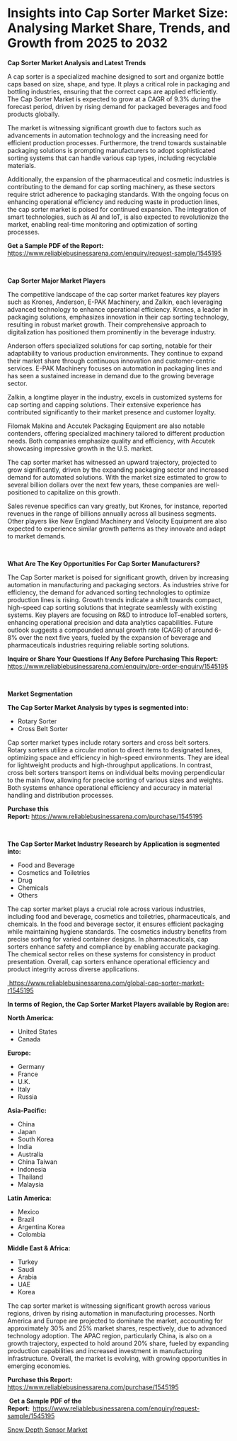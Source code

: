 <p><h1>Insights into Cap Sorter Market Size: Analysing Market Share, Trends, and Growth from 2025 to 2032</h1></p><p><strong>Cap Sorter Market Analysis and Latest Trends</strong></p>
<p><p>A cap sorter is a specialized machine designed to sort and organize bottle caps based on size, shape, and type. It plays a critical role in packaging and bottling industries, ensuring that the correct caps are applied efficiently. The Cap Sorter Market is expected to grow at a CAGR of 9.3% during the forecast period, driven by rising demand for packaged beverages and food products globally.</p><p>The market is witnessing significant growth due to factors such as advancements in automation technology and the increasing need for efficient production processes. Furthermore, the trend towards sustainable packaging solutions is prompting manufacturers to adopt sophisticated sorting systems that can handle various cap types, including recyclable materials. </p><p>Additionally, the expansion of the pharmaceutical and cosmetic industries is contributing to the demand for cap sorting machinery, as these sectors require strict adherence to packaging standards. With the ongoing focus on enhancing operational efficiency and reducing waste in production lines, the cap sorter market is poised for continued expansion. The integration of smart technologies, such as AI and IoT, is also expected to revolutionize the market, enabling real-time monitoring and optimization of sorting processes.</p></p>
<p><strong>Get a Sample PDF of the Report:&nbsp;</strong> <a href="https://www.reliablebusinessarena.com/enquiry/request-sample/1545195?utm_campaign=2264&utm_medium=2&utm_source=Github&utm_content=ia&utm_term=17022025&utm_id=cap-sorter">https://www.reliablebusinessarena.com/enquiry/request-sample/1545195</a></p>
<p>&nbsp;</p>
<p><strong>Cap Sorter Major Market Players</strong></p>
<p><p>The competitive landscape of the cap sorter market features key players such as Krones, Anderson, E-PAK Machinery, and Zalkin, each leveraging advanced technology to enhance operational efficiency. Krones, a leader in packaging solutions, emphasizes innovation in their cap sorting technology, resulting in robust market growth. Their comprehensive approach to digitalization has positioned them prominently in the beverage industry.</p><p>Anderson offers specialized solutions for cap sorting, notable for their adaptability to various production environments. They continue to expand their market share through continuous innovation and customer-centric services. E-PAK Machinery focuses on automation in packaging lines and has seen a sustained increase in demand due to the growing beverage sector.</p><p>Zalkin, a longtime player in the industry, excels in customized systems for cap sorting and capping solutions. Their extensive experience has contributed significantly to their market presence and customer loyalty.</p><p>Filomak Makina and Accutek Packaging Equipment are also notable contenders, offering specialized machinery tailored to different production needs. Both companies emphasize quality and efficiency, with Accutek showcasing impressive growth in the U.S. market.</p><p>The cap sorter market has witnessed an upward trajectory, projected to grow significantly, driven by the expanding packaging sector and increased demand for automated solutions. With the market size estimated to grow to several billion dollars over the next few years, these companies are well-positioned to capitalize on this growth.</p><p>Sales revenue specifics can vary greatly, but Krones, for instance, reported revenues in the range of billions annually across all business segments. Other players like New England Machinery and Velocity Equipment are also expected to experience similar growth patterns as they innovate and adapt to market demands.</p></p>
<p>&nbsp;</p>
<p><strong>What Are The Key Opportunities For Cap Sorter Manufacturers?</strong></p>
<p><p>The Cap Sorter market is poised for significant growth, driven by increasing automation in manufacturing and packaging sectors. As industries strive for efficiency, the demand for advanced sorting technologies to optimize production lines is rising. Growth trends indicate a shift towards compact, high-speed cap sorting solutions that integrate seamlessly with existing systems. Key players are focusing on R&D to introduce IoT-enabled sorters, enhancing operational precision and data analytics capabilities. Future outlook suggests a compounded annual growth rate (CAGR) of around 6-8% over the next five years, fueled by the expansion of beverage and pharmaceuticals industries requiring reliable sorting solutions.</p></p>
<p><strong>Inquire or Share Your Questions If Any Before Purchasing This Report:</strong> <a href="https://www.reliablebusinessarena.com/enquiry/pre-order-enquiry/1545195?utm_campaign=2264&utm_medium=2&utm_source=Github&utm_content=ia&utm_term=17022025&utm_id=cap-sorter">https://www.reliablebusinessarena.com/enquiry/pre-order-enquiry/1545195</a></p>
<p>&nbsp;</p>
<p><strong>Market Segmentation</strong></p>
<p><strong>The Cap Sorter Market Analysis by types is segmented into:</strong></p>
<p><ul><li>Rotary Sorter</li><li>Cross Belt Sorter</li></ul></p>
<p><p>Cap sorter market types include rotary sorters and cross belt sorters. Rotary sorters utilize a circular motion to direct items to designated lanes, optimizing space and efficiency in high-speed environments. They are ideal for lightweight products and high-throughput applications. In contrast, cross belt sorters transport items on individual belts moving perpendicular to the main flow, allowing for precise sorting of various sizes and weights. Both systems enhance operational efficiency and accuracy in material handling and distribution processes.</p></p>
<p><strong>Purchase this Report:&nbsp;</strong><a href="https://www.reliablebusinessarena.com/purchase/1545195?utm_campaign=2264&utm_medium=2&utm_source=Github&utm_content=ia&utm_term=17022025&utm_id=cap-sorter">https://www.reliablebusinessarena.com/purchase/1545195</a></p>
<p>&nbsp;</p>
<p><strong>The Cap Sorter Market Industry Research by Application is segmented into:</strong></p>
<p><ul><li>Food and Beverage</li><li>Cosmetics and Toiletries</li><li>Drug</li><li>Chemicals</li><li>Others</li></ul></p>
<p><p>The cap sorter market plays a crucial role across various industries, including food and beverage, cosmetics and toiletries, pharmaceuticals, and chemicals. In the food and beverage sector, it ensures efficient packaging while maintaining hygiene standards. The cosmetics industry benefits from precise sorting for varied container designs. In pharmaceuticals, cap sorters enhance safety and compliance by enabling accurate packaging. The chemical sector relies on these systems for consistency in product presentation. Overall, cap sorters enhance operational efficiency and product integrity across diverse applications.</p></p>
<p><a href="https://www.reliablebusinessarena.com/global-cap-sorter-market-r1545195?utm_campaign=2264&utm_medium=2&utm_source=Github&utm_content=ia&utm_term=17022025&utm_id=cap-sorter">&nbsp;https://www.reliablebusinessarena.com/global-cap-sorter-market-r1545195</a></p>
<p><strong>In terms of Region, the Cap Sorter Market Players available by Region are:</strong></p>
<p>
    <p> <strong> North America: </strong>
        <ul>
            <li>United States</li>
            <li>Canada</li>
        </ul>
        </p> 
    <p> <strong> Europe: </strong>
        <ul>
            <li>Germany</li>
            <li>France</li>
            <li>U.K.</li>
            <li>Italy</li>
            <li>Russia</li>
        </ul>
        </p> 
    <p> <strong> Asia-Pacific: </strong>
        <ul>
            <li>China</li>
            <li>Japan</li>
            <li>South Korea</li>
            <li>India</li>
            <li>Australia</li>
            <li>China Taiwan</li>
            <li>Indonesia</li>
            <li>Thailand</li>
            <li>Malaysia</li>
        </ul>
        </p> 
    <p> <strong> Latin America: </strong>
        <ul>
            <li>Mexico</li>
            <li>Brazil</li>
            <li>Argentina Korea</li>
            <li>Colombia</li>
        </ul>
        </p> 
    <p> <strong> Middle East & Africa: </strong>
        <ul>
            <li>Turkey</li>
            <li>Saudi</li>
            <li>Arabia</li>
            <li>UAE</li>
            <li>Korea</li>
        </ul>
    </p>
    </p>
<p><p>The cap sorter market is witnessing significant growth across various regions, driven by rising automation in manufacturing processes. North America and Europe are projected to dominate the market, accounting for approximately 30% and 25% market shares, respectively, due to advanced technology adoption. The APAC region, particularly China, is also on a growth trajectory, expected to hold around 20% share, fueled by expanding production capabilities and increased investment in manufacturing infrastructure. Overall, the market is evolving, with growing opportunities in emerging economies.</p></p>
<p><strong>Purchase this Report: </strong><a href="https://www.reliablebusinessarena.com/purchase/1545195?utm_campaign=2264&utm_medium=2&utm_source=Github&utm_content=ia&utm_term=17022025&utm_id=cap-sorter">https://www.reliablebusinessarena.com/purchase/1545195</a></p>
<p>&nbsp;<strong>Get a Sample PDF of the Report:&nbsp;&nbsp;</strong><a href="https://www.reliablebusinessarena.com/enquiry/request-sample/1545195?utm_campaign=2264&utm_medium=2&utm_source=Github&utm_content=ia&utm_term=17022025&utm_id=cap-sorter">https://www.reliablebusinessarena.com/enquiry/request-sample/1545195</a></p>
<p><strong></strong></p>
<p><p><a href="https://github.com/princessbartram3/Market-Research-Report-List-1/blob/main/snow-depth-sensor-market.md?utm_campaign=2264&utm_medium=2&utm_source=Github&utm_content=ia&utm_term=17022025&utm_id=cap-sorter">Snow Depth Sensor Market</a></p></p>